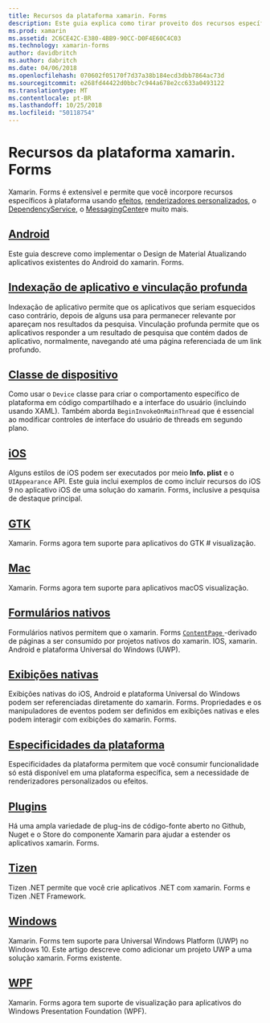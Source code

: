 ```yaml
---
title: Recursos da plataforma xamarin. Forms
description: Este guia explica como tirar proveito dos recursos específicos da plataforma em aplicativos xamarin. Forms usando uma variedade de técnicas.
ms.prod: xamarin
ms.assetid: 2C6CE42C-E380-4BB9-90CC-D0F4E60C4C03
ms.technology: xamarin-forms
author: davidbritch
ms.author: dabritch
ms.date: 04/06/2018
ms.openlocfilehash: 070602f05170f7d37a38b184ecd3dbb7864ac73d
ms.sourcegitcommit: e268fd44422d0bbc7c944a678e2cc633a0493122
ms.translationtype: MT
ms.contentlocale: pt-BR
ms.lasthandoff: 10/25/2018
ms.locfileid: "50118754"
---
```

# <a name="xamarinforms-platform-features"></a>Recursos da plataforma xamarin. Forms

Xamarin. Forms é extensível e permite que você incorpore recursos específicos à plataforma usando [efeitos](~/xamarin-forms/app-fundamentals/effects/index.md), [renderizadores personalizados](~/xamarin-forms/app-fundamentals/custom-renderer/index.md), o [DependencyService](~/xamarin-forms/app-fundamentals/dependency-service/index.md), o [MessagingCenter](~/xamarin-forms/app-fundamentals/messaging-center.md)e muito mais.

## <a name="androidandroidindexmd"></a>[Android](android/index.md)

Este guia descreve como implementar o Design de Material Atualizando aplicativos existentes do Android do xamarin. Forms.

## <a name="application-indexing-and-deep-linkingdeep-linkingmd"></a>[Indexação de aplicativo e vinculação profunda](deep-linking.md)

Indexação de aplicativo permite que os aplicativos que seriam esquecidos caso contrário, depois de alguns usa para permanecer relevante por apareçam nos resultados da pesquisa. Vinculação profunda permite que os aplicativos responder a um resultado de pesquisa que contém dados de aplicativo, normalmente, navegando até uma página referenciada de um link profundo.

## <a name="device-classdevicemd"></a>[Classe de dispositivo](device.md)

Como usar o `Device` classe para criar o comportamento específico de plataforma em código compartilhado e a interface do usuário (incluindo usando XAML). Também aborda `BeginInvokeOnMainThread` que é essencial ao modificar controles de interface do usuário de threads em segundo plano.

## <a name="iosiosindexmd"></a>[iOS](ios/index.md)

Alguns estilos de iOS podem ser executados por meio **Info. plist** e o `UIAppearance` API. Este guia inclui exemplos de como incluir recursos do iOS 9 no aplicativo iOS de uma solução do xamarin. Forms, inclusive a pesquisa de destaque principal.

## <a name="gtkgtkmd"></a>[GTK](gtk.md)

Xamarin. Forms agora tem suporte para aplicativos do GTK # visualização.

## <a name="macmacmd"></a>[Mac](mac.md)

Xamarin. Forms agora tem suporte para aplicativos macOS visualização.

## <a name="native-formsnative-formsmd"></a>[Formulários nativos](native-forms.md)

Formulários nativos permitem que o xamarin. Forms [ `ContentPage` ](xref:Xamarin.Forms.ContentPage)-derivado de páginas a ser consumido por projetos nativos do xamarin. IOS, xamarin. Android e plataforma Universal do Windows (UWP).

## <a name="native-viewsnative-viewsindexmd"></a>[Exibições nativas](native-views/index.md)

Exibições nativas do iOS, Android e plataforma Universal do Windows podem ser referenciadas diretamente do xamarin. Forms. Propriedades e os manipuladores de eventos podem ser definidos em exibições nativas e eles podem interagir com exibições do xamarin. Forms.

## <a name="platform-specificsplatform-specificsindexmd"></a>[Especificidades da plataforma](platform-specifics/index.md)

Especificidades da plataforma permitem que você consumir funcionalidade só está disponível em uma plataforma específica, sem a necessidade de renderizadores personalizados ou efeitos.

## <a name="pluginspluginsmd"></a>[Plugins](plugins.md)

Há uma ampla variedade de plug-ins de código-fonte aberto no Github, Nuget e o Store do componente Xamarin para ajudar a estender os aplicativos xamarin. Forms.

## <a name="tizentizenmd"></a>[Tizen](tizen.md)

Tizen .NET permite que você crie aplicativos .NET com xamarin. Forms e Tizen .NET Framework.

## <a name="windowswindowsindexmd"></a>[Windows](windows/index.md)

Xamarin. Forms tem suporte para Universal Windows Platform (UWP) no Windows 10. Este artigo descreve como adicionar um projeto UWP a uma solução xamarin. Forms existente.

## <a name="wpfwpfmd"></a>[WPF](wpf.md)

Xamarin. Forms agora tem suporte de visualização para aplicativos do Windows Presentation Foundation (WPF).
